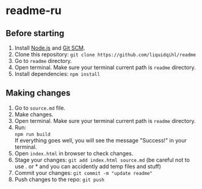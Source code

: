 # readme-ru

## Before starting

1. Install [Node.js](https://nodejs.org/en/) and [Git SCM](https://git-scm.com/).
2. Clone this repository:
   `git clone https://github.com/liquidqihl/readme`
3. Go to `readme` directory.
4. Open terminal. Make sure your terminal current path is `readme` directory.
5. Install dependencies:
   `npm install`

## Making changes

1. Go to `source.md` file.
2. Make changes.
3. Open terminal. Make sure your terminal current path is `readme` directory.
4. Run:  
   `npm run build`  
   If everything goes well, you will see the message "Success!" in your terminal.
5. Open `index.html` in browser to check changes.
6. Stage your changes: `git add index.html source.md` (be careful not to use . or * and you can accidently add temp files and stuff)
7. Commit your changes: `git commit -m "update readme"`
8. Push changes to the repo: `git push`

